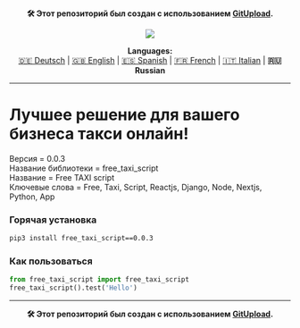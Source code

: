 <p align="center"><b>🛠️ Этот репозиторий был создан с использованием <a href="https://gitupload.com">GitUpload</a>.</b></p>
<p align="center"><a href="https://mirador.online"><img src="https://github.com/markolofsen/free_taxi_script//blob/master/.banners/banner_ru.png?raw=1" /></a></p>
<p align="center"><b>Languages:</b><br /><a href="https://github.com/markolofsen/free_taxi_script/blob/master/README_de.md">🇩🇪 Deutsch</a> | <a href="https://github.com/markolofsen/free_taxi_script/blob/master/README.md">🇬🇧 English</a> | <a href="https://github.com/markolofsen/free_taxi_script/blob/master/README_es.md">🇪🇸 Spanish</a> | <a href="https://github.com/markolofsen/free_taxi_script/blob/master/README_fr.md">🇫🇷 French</a> | <a href="https://github.com/markolofsen/free_taxi_script/blob/master/README_it.md">🇮🇹 Italian</a> | <b>🇷🇺 Russian</b></p>

---

# Лучшее решение для вашего бизнеса такси онлайн!

Версия = 0.0.3 <br />
Название библиотеки = free_taxi_script <br />
Название = Free TAXI script <br />
Ключевые слова = Free,  Taxi,  Script,  Reactjs,  Django,  Node,  Nextjs,  Python,  App <br />

### Горячая установка

```sh
pip3 install free_taxi_script==0.0.3
```


### Как пользоваться

```python
from free_taxi_script import free_taxi_script
free_taxi_script().test('Hello')
```



---

<p align="center"><b>🛠️ Этот репозиторий был создан с использованием <a href="https://gitupload.com">GitUpload</a>.</b></p>